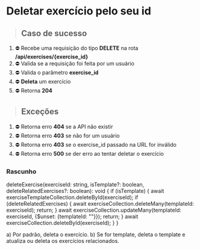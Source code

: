 # Deletar exercício pelo seu id

> ## Caso de sucesso

1. ⛔ Recebe uma requisição do tipo **DELETE** na rota **/api/exercises/{exercise_id}**
2. ⛔ Valida se a requisição foi feita por um usuário
3. ⛔ Valida o parâmetro **exercise_id**
4. ⛔ **Deleta** um exercício
5. ⛔ Retorna **204**

> ## Exceções

1. ⛔ Retorna erro **404** se a API não existir
2. ⛔ Retorna erro **403** se não for um usuário
3. ⛔ Retorna erro **403** se o exercise_id passado na URL for inválido
4. ⛔ Retorna erro **500** se der erro ao tentar deletar o exercício

### Rascunho

deleteExercise(exerciseId: string, isTemplate?: boolean, deleteRelatedExercises?: boolean): void {
  if (isTemplate) {
    await exerciseTemplateCollection.deleteById(exerciseId);
    if (deleteRelatedExercises) {
      await exerciseCollection.deleteMany(templateId: exerciseId);
      return;
    }
    await exerciseCollection.updateMany(templateId: exerciseId, {$unset: {templateId: ""}});
    return;
  }
  await exerciseCollection.deleteById(exerciseId);
}
}

a) Por padrão, deleta o exercício.
b) Se for template, deleta o template e atualiza ou deleta os exercícios relacionados.
